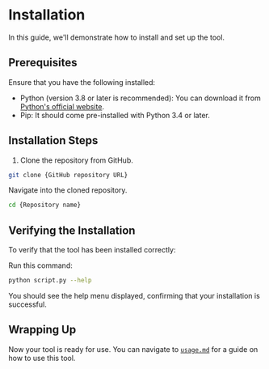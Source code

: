 # Installation 

In this guide, we'll demonstrate how to install and set up the tool.

## Prerequisites

Ensure that you have the following installed:

- Python (version 3.8 or later is recommended): You can download it from [Python's official website](https://www.python.org). 
- Pip: It should come pre-installed with Python 3.4 or later.

## Installation Steps

1. Clone the repository from GitHub.

```sh
git clone {GitHub repository URL}
```

Navigate into the cloned repository.

```sh
cd {Repository name}
```

## Verifying the Installation

To verify that the tool has been installed correctly:

Run this command:
```sh
python script.py --help
```

You should see the help menu displayed, confirming that your installation is successful.

## Wrapping Up
Now your tool is ready for use. You can navigate to [`usage.md`](usage.md) for a guide on how to use this tool.